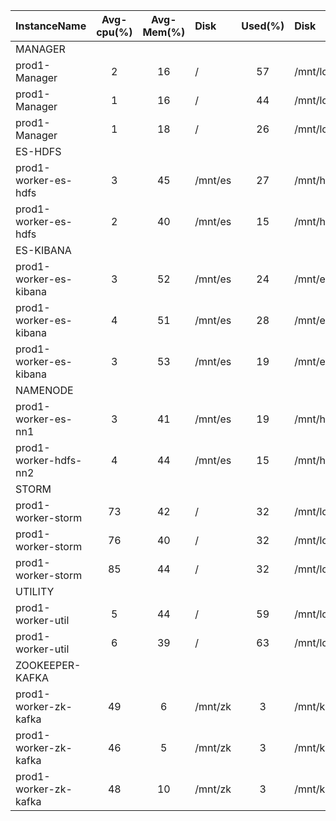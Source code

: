 | InstanceName           |  Avg-cpu(%)  |  Avg-Mem(%)  | Disk    |  Used(%)  | Disk          |  Used(%)  |
|:-----------------------|:------------:|:------------:|:--------|:---------:|:--------------|:---------:|
| MANAGER                |              |              |         |           |               |           |
| prod1-Manager          |      2       |      16      | /       |    57     | /mnt/local    |     0     |
| prod1-Manager          |      1       |      16      | /       |    44     | /mnt/local    |     0     |
| prod1-Manager          |      1       |      18      | /       |    26     | /mnt/local    |     0     |
| ES-HDFS                |              |              |         |           |               |           |
| prod1-worker-es-hdfs   |      3       |      45      | /mnt/es |    27     | /mnt/hdfs     |     1     |
| prod1-worker-es-hdfs   |      2       |      40      | /mnt/es |    15     | /mnt/hdfs     |     1     |
| ES-KIBANA              |              |              |         |           |               |           |
| prod1-worker-es-kibana |      3       |      52      | /mnt/es |    24     | /mnt/es_log   |    20     |
| prod1-worker-es-kibana |      4       |      51      | /mnt/es |    28     | /mnt/es_log   |    17     |
| prod1-worker-es-kibana |      3       |      53      | /mnt/es |    19     | /mnt/es_log   |    17     |
| NAMENODE               |              |              |         |           |               |           |
| prod1-worker-es-nn1    |      3       |      41      | /mnt/es |    19     | /mnt/hdfs_nn1 |     0     |
| prod1-worker-hdfs-nn2  |      4       |      44      | /mnt/es |    15     | /mnt/hdfs_nn2 |     0     |
| STORM                  |              |              |         |           |               |           |
| prod1-worker-storm     |      73      |      42      | /       |    32     | /mnt/local    |    14     |
| prod1-worker-storm     |      76      |      40      | /       |    32     | /mnt/local    |    14     |
| prod1-worker-storm     |      85      |      44      | /       |    32     | /mnt/local    |    16     |
| UTILITY                |              |              |         |           |               |           |
| prod1-worker-util      |      5       |      44      | /       |    59     | /mnt/local    |    13     |
| prod1-worker-util      |      6       |      39      | /       |    63     | /mnt/local    |    14     |
| ZOOKEEPER-KAFKA        |              |              |         |           |               |           |
| prod1-worker-zk-kafka  |      49      |      6       | /mnt/zk |     3     | /mnt/kafka    |     1     |
| prod1-worker-zk-kafka  |      46      |      5       | /mnt/zk |     3     | /mnt/kafka    |     1     |
| prod1-worker-zk-kafka  |      48      |      10      | /mnt/zk |     3     | /mnt/kafka    |     1     |
